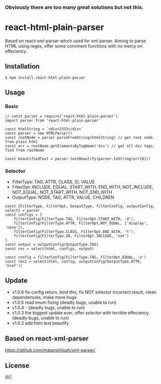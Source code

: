 ### Obviously there are too many great solutions but not this.

# react-html-plain-parser
Based on react-xml-parser which used for xml parser. Aiming to parse HTML using regex, offer some convinent functions with no mercy on effeciency.

## Installation
```
$ npm install react-html-plain-parser
```

## Usage
### Basic
```
// const parser = require('react-html-plain-parser')
import parser from 'react-html-plain-parser'

const htmlString = `<div>2333</div>`
const parser = new HTMLParser()
const rootNode = parser.parseFromString(htmlString) // get root node from plain html
const arr = rootNode.getElementsByTagName('div') // get all div tags, find from rootNode 

const beautifiedText = parser.textBeautify(parser.toString(arr[0]))
```

### Selector
- FilterType: TAG, ATTR, CLASS, ID, VALUE
- FilterOpt: INCLUDE, EQUAL, START_WITH, END_WITH, NOT_INCLUDE, NOT_EQUAL, NOT_START_WITH, NOT_END_WITH
- OutputType: NODE, TAG, ATTR, VALUE, CHILDREN
```
const {FilterType, FilterOpt, OutputType, filterConfig, outputConfig, select} = parser
const configs = [
    filterConfig(FilterType.TAG, FilterOpt.START_WITH, 'd'),
    filterConfig(FilterType.ATTR, FilterOpt.NOT_EQUAL, ['display', 'none']),
    filterConfig(FilterType.CLASS, FilterOpt.END_WITH, 't'),
    filterConfig(FilterType.ID, FilterOpt.INCLUDE, 'not')
]
const output = outputConfig(OutputType.TAG)
const res = select(html, configs, output)

const config = filterConfig(FilterType.TAG, FilterOpt.EQUAL, 'a')
const res2 = select(html, config, outputConfig(OutputType.ATTR, 'href'))
```

## Update
- v1.0.6 fix config return, bind this, fix NOT selector incorrect result, clean dependencies, make more bugs.
- v1.0.5 read enum fixing (deadly bugs, unable to run)
- v1.0.4 - (deadly bugs, unable to run)
- v1.0.3 the biggest update ever, offer *selector* with terrible effeciency. (deadly bugs, unable to run)
- v1.0.2 add html text beautify


## Based on react-xml-parser
https://github.com/matanshiloah/xml-parser/

## License
ISC